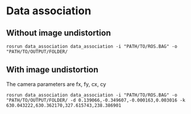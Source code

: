 # Data association

## Without image undistortion
```
rosrun data_association data_association -i "PATH/TO/ROS.BAG" -o "PATH/TO/OUTPUT/FOLDER/
```

## With image undistortion
The camera parameters are fx, fy, cx, cy

```
rosrun data_association data_association -i "PATH/TO/ROS.BAG" -o "PATH/TO/OUTPUT/FOLDER/ -d 0.139066,-0.349607,-0.000163,0.003016 -k 630.043222,630.362170,327.615743,238.386901
```